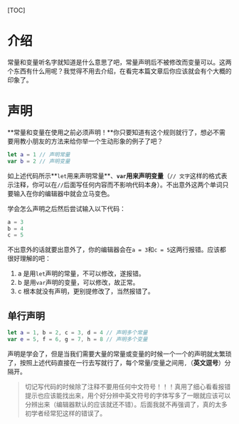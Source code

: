 [TOC]

# 介绍

常量和变量听名字就知道是什么意思了吧，常量声明后不被修改而变量可以。这两个东西有什么用呢？我觉得不用去介绍，在看完本篇文章后你应该就会有个大概的印象了。

# 声明

**常量和变量在使用之前必须声明！**你只要知道有这个规则就行了，想必不需要用教小朋友的方法来给你举一个生动形象的例子了吧？

```swift
let a = 1 // 声明常量
var b = 2 // 声明变量
```

如上述代码所示**`let`用来声明常量**、**`var`用来声明变量**（`// 文字`这样的格式表示注释，你可以在`//`后面写任何内容而不影响代码本身）。不出意外这两个单词只要输入在你的编辑器中就会立马变色。

学会怎么声明之后然后尝试输入以下代码：

```swift
a = 3
b = 4
c = 5
```

不出意外的话就要出意外了，你的编辑器会在`a = 3`和`c = 5`这两行报错。应该都很好理解的吧：

1. a 是用`let`声明的常量，不可以修改，遂报错。
2. b 是用`var`声明的变量，可以修改，故正常。
3. c 根本就没有声明，更别提修改了，当然报错了。

## 单行声明

```swift
let a = 1, b = 2, c = 3, d = 4 // 声明多个常量
var e = 5, f = 6, g = 7, h = 8 // 声明多个变量
```

声明是学会了，但是当我们需要大量的常量或变量的时候一个一个的声明就太繁琐了，按照上述代码直接在一行去写就行了，每个常量/变量之间用`,`（**英文逗号**）分隔开。

> 切记写代码的时候除了注释不要用任何中文符号！！！真用了细心看看报错提示也应该能找出来，用个好分辨中英文符号的字体写多了一眼就应该可以分辨出来（编辑器默认的应该就还不错）。后面我就不再强调了，真的太多初学者经常犯这样的错误了。
